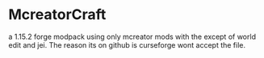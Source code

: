 # McreatorCraft
a 1.15.2 forge modpack using only mcreator mods with the except of world edit and jei. The reason its on github is curseforge wont accept the file.
